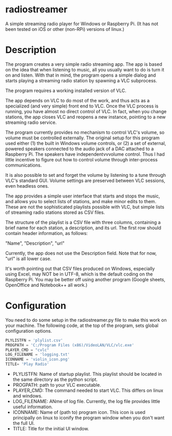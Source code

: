 # radiostreamer
A simple streaming radio player for Windows or Raspberry Pi. 
(It has not been tested on iOS or other (non-RPi) versions of linux.)

# Description
The program creates a very simple radio streaming app. The app is based on the
idea that when listening to music, all you usually want to do is 
turn it on and listen.  With that in mind, the program opens a simple dialog
and starts playing a streaming radio station by spawning a VLC subprocess. 

The program requires a working installed version of VLC.

The app depends on VLC to do most of the work, and thus acts as a specialized
(and very simple) front end to VLC.  Once the VLC process is
running, you have almost no direct control of VLC.  In fact, when you change
stations, the app closes VLC and reopens a new instance, pointing to a new
streaming radio service.

The program currently provides no mechanism to control VLC's volume, so volume 
must be controlled externally. The original setup for this program used either
(1) the built in Windows volume controls, or (2) a set of external, powered
speakers connected to the audio jack of a DAC attached to a Raspberry Pi.  The
speakers have independentvvvolume control. Thus I had little incentive to 
figure out how to control volume through inter-process communications.

It is also possible to set and forget the volume by listening to a tune
through VLC's standard GUI. Volume settings are preserved between VLC sessions,
even headless ones.

The app provides a simple user interface that starts and stops the music, and 
allows you to select lists of stations, and make minor edits to them. These are
not the sophisticated playlists possible with VLC, but simple lists of 
streaming radio stations stored as CSV files.

The structure of the playlist is a CSV file with three columns, containing a
brief name for each station, a description, and its url.  The first row should
contain header information, as follows:

"Name", "Description", "url"

Currently, the app does not use the Description field. Note that for now, "url"
is all lower case.

It's worth pointing out that CSV files produced on Windows,
especially using Excel, may NOT be in UTF-8, which is the default coding on the
Raspberry Pi.  You may be better off using another program (Google sheets, 
OpenOffice and Notebook++ all work.)

# Configuration
You need to do some setup in the radiostreamer.py file to make this work on
your machine.  The following code, at the top of the program, sets global
configuration options.

``` Python
PLYLISTFN = 'plylist.csv'
PROGPATH = 'C:/Program Files (x86)/VideoLAN/VLC/vlc.exe'
PLAYER_CMD = "cvlc"
LOG_FILENAME = 'logging.txt'
ICONNAME = 'violin_icon.png'
TITLE= 'Play Radio'
```
*  PLYLISTFN:  Name of startup playlist.  This playlist should be located in the 
    same directory as the python script.
*  PROGPATH: path to your VLC executable.
*  PLAYER_CMD:  The command needed to start VLC. This differs on linux and
    windows.
*  LOG_FILENAME:  ANme of log file.  Currently, the log file provides little
    useful information.
*  ICONNAME:  Name of (path to) program icon. This icon is used principally
   on linux to iconify the program window when you don't want the full UI.
*  TITLE:  Title for the initial UI window.
